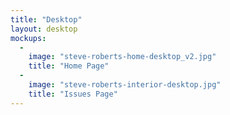 ```yaml
---
title: "Desktop"
layout: desktop
mockups:
  -
    image: "steve-roberts-home-desktop_v2.jpg"
    title: "Home Page"
  -
    image: "steve-roberts-interior-desktop.jpg"
    title: "Issues Page"
---
```

